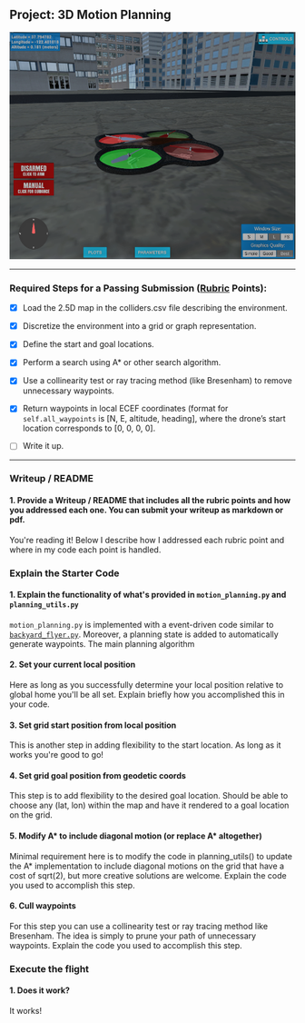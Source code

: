 ## Project: 3D Motion Planning

<div align='center'>
    <img src='./images/quad.png' height='400px'">
</div>

---
### Required Steps for a Passing Submission ([Rubric](https://review.udacity.com/#!/rubrics/1534/view) Points):
- [x] Load the 2.5D map in the colliders.csv file describing the environment.
- [x] Discretize the environment into a grid or graph representation.
- [x] Define the start and goal locations.
- [x] Perform a search using A* or other search algorithm.
- [x] Use a collinearity test or ray tracing method (like Bresenham) to remove unnecessary waypoints.
- [x] Return waypoints in local ECEF coordinates (format for `self.all_waypoints` is [N, E, altitude, heading], where the drone’s start location corresponds to [0, 0, 0, 0].
- [ ] Write it up.


---
### Writeup / README

#### 1. Provide a Writeup / README that includes all the rubric points and how you addressed each one.  You can submit your writeup as markdown or pdf.
You're reading it! Below I describe how I addressed each rubric point and where in my code each point is handled.


### Explain the Starter Code

#### 1. Explain the functionality of what's provided in `motion_planning.py` and `planning_utils.py`

`motion_planning.py` is implemented with a event-driven code similar to [`backyard_flyer.py`](https://github.com/thhuang/Backyard-Flyer-Project/blob/master/backyard_flyer.py).
Moreover, a planning state is added to automatically generate waypoints.
The main planning algorithm 


#### 2. Set your current local position

Here as long as you successfully determine your local position relative to global home you'll be all set. Explain briefly how you accomplished this in your code.


#### 3. Set grid start position from local position

This is another step in adding flexibility to the start location. As long as it works you're good to go!


#### 4. Set grid goal position from geodetic coords

This step is to add flexibility to the desired goal location. Should be able to choose any (lat, lon) within the map and have it rendered to a goal location on the grid.


#### 5. Modify A* to include diagonal motion (or replace A* altogether)

Minimal requirement here is to modify the code in planning_utils() to update the A* implementation to include diagonal motions on the grid that have a cost of sqrt(2), but more creative solutions are welcome. Explain the code you used to accomplish this step.


#### 6. Cull waypoints 

For this step you can use a collinearity test or ray tracing method like Bresenham. The idea is simply to prune your path of unnecessary waypoints. Explain the code you used to accomplish this step.



### Execute the flight
#### 1. Does it work?
It works!

